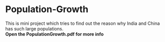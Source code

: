# Population-Growth
This is mini project which tries to find out the reason why India and China has such large populations.                          
**Open the PopulationGrowth.pdf for more info**

